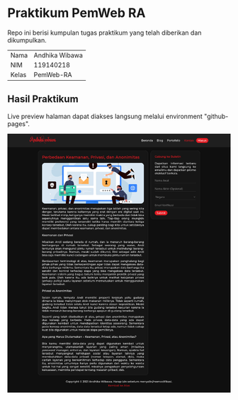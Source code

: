 # Praktikum PemWeb RA

Repo ini berisi kumpulan tugas praktikum yang telah diberikan dan dikumpulkan.

| | |
| - | - |
| Nama | Andhika Wibawa |
| NIM | 119140218 |
| Kelas | PemWeb-RA |

## Hasil Praktikum

Live preview halaman dapat diakses langsung melalui environment "github-pages".

![Screenshot Halaman](preview.png)